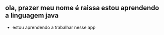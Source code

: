## ola, prazer meu nome é raissa estou aprendendo a linguagem java

- estou aprendendo a trabalhar nesse app
